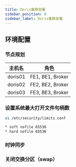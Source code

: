 ```yaml
---
title: Doris集群部署
sidebar_position: 8
sidebar_label: Doris集群部署
---
```


## 环境配置

### 节点规划

| 主机名  | 角色             |
| ------- | ---------------- |
| doris01 | FE1, BE1, Broker |
| doris02 | FE2, BE2, Broker |
| doris03 | FE3, BE3, Broker |

### 设置系统最大打开文件句柄数

```bash
vi /etc/security/limits.conf
```

```bash
* soft nofile 65536
* hard nofile 65536
```

### 时钟同步


### 关闭交换分区（swap）